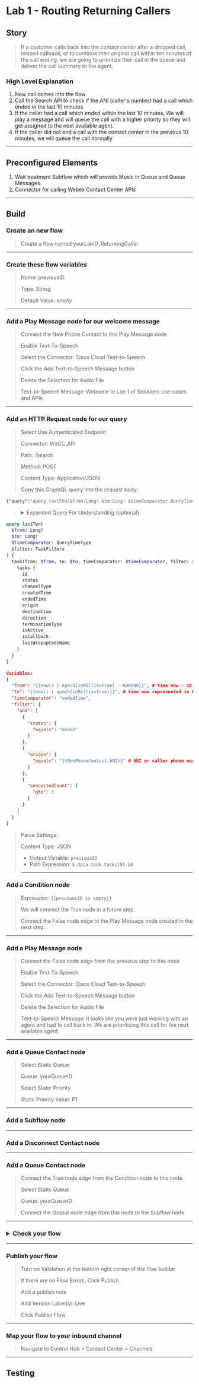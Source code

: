 # Lab 1 - Routing Returning Callers

## Story
> If a customer calls back into the contact center after a dropped call, missed callback, or to continue their original call within ten minutes of the call ending, we are going to prioritize their call in the queue and deliver the call summary to the agent.

### High Level Explanation
1. New call comes into the flow
2. Call the Search API to check if the ANI (caller's number) had a call which ended in the last 10 minutes
3. If the caller had a call which ended within the last 10 minutes, We will play a message and will queue the call with a higher priority so they will get assigned to the next available agent.
4. If the caller did not end a call with the contact center in the previous 10 minutes, we will queue the call normally

---

## Preconfigured Elements

1. Wait treatment Subflow which will provide Music in Queue and Queue Messages. 
2. Connector for calling Webex Contact Center APIs

---

## Build

### Create an new flow

> Create a flow named <copy><w class ="POD">yourLabID</w>_ReturningCaller</copy>

---

### Create these flow variables

> Name: <copy>previousID</copy>
>
> Type: String
>
> Default Value: empty

---


### Add a Play Message node for our welcome message

> Connect the New Phone Contact to this Play Message node
>
> Enable Text-To-Speech
>
> Select the Connector: Cisco Cloud Text-to-Speech
>
> Click the Add Text-to-Speech Message button
>
> Delete the Selection for Audio File
>
> Text-to-Speech Message: <copy>Welcome to Lab 1 of Solutions use-cases and APIs.</copy>
>
---

### Add an HTTP Request node for our query

> Select Use Authenticated Endpoint
>
> Connector: WxCC_API
> 
> Path: /search
> 
> Method: POST
> 
> Content Type: Application/JSON
>
> Copy this GraphQL query into the request body:
```JSON
{"query":"query lastTen($from:Long! $to:Long! $timeComparator:QueryTimeType $filter:TaskFilters){task(from:$from,to:$to,timeComparator:$timeComparator,filter:$filter){tasks{id status channelType createdTime endedTime origin destination direction terminationType isActive isCallback lastWrapupCodeName}}}","variables":{"from":"{{now() | epoch(inMillis=true) - 600000}}","to":"{{now() | epoch(inMillis=true)}}","timeComparator":"endedTime","filter":{"and":[{"status":{"equals":"ended"}},{"origin":{"equals":"{{NewPhoneContact.ANI}}"}},{"connectedCount":{"gte":1}}]}}}
```
> <details><summary>Expanded Query For Understanding (optional)</summary>
```GraphQL
query lastTen(
  $from: Long!
  $to: Long!
  $timeComparator: QueryTimeType
  $filter: TaskFilters
) {
  task(from: $from, to: $to, timeComparator: $timeComparator, filter: $filter) {
    tasks {
      id
      status
      channelType
      createdTime
      endedTime
      origin
      destination
      direction
      terminationType
      isActive
      isCallback
      lastWrapupCodeName
    }
  }
}
```
``` JSON
Variables:
{
  "from": "{{now() | epoch(inMillis=true) - 600000}}", # time now - 10 minutes represented in EPOCH time(ms)
  "to": "{{now() | epoch(inMillis=true)}}", # time now represented in EPOCH time(ms)
  "timeComparator": "endedTime",
  "filter": {
    "and": [
      {
        "status": {
          "equals": "ended"
        }
      },
      {
        "origin": {
          "equals": "{{NewPhoneContact.ANI}}" # ANI or caller phone number
        }
      },
      {
        "connectedCount": {
          "gte": 1
        }
      }
    ]
  }
}
```
</details>

> Parse Settings:
>
> Content Type: JSON
>
> - Output Variable: `previousID`
> - Path Expression: <copy>`$.data.task.tasks[0].id`</copy>
>
> ---

### Add a Condition node
> Expression: <copy>`{{previousID is empty}}`</copy>
>
> We will connect the True node in a future step.
>
> Connect the False node edge to the Play Message node created in the next step.
>
---

### Add a Play Message node
> Connect the False node edge from the previous step to this node
>
> Enable Text-To-Speech
>
> Select the Connector: Cisco Cloud Text-to-Speech
>
> Click the Add Text-to-Speech Message button
>
> Delete the Selection for Audio File
>
> Text-to-Speech Message: It looks like you were just working with an agent and had to call back in.  We are prioritizing this call for the next available agent.
>
---

### Add a Queue Contact node
> Select Static Queue
>
> Queue: <w class="Queue">yourQueueID</w>
>
> Select Static Priority
>
> Static Priority Value: P1
>
---

### Add a Subflow node

---

### Add a Disconnect Contact node

---

### Add a Queue Contact node
> Connect the True node edge from the Condition node to this node
> 
> Select Static Queue
>
> Queue: <w class="Queue">yourQueueID</w>
>
> Connect the Output node edge from this node to the Subflow node
---

### <details><summary>Check your flow</summary>![](./assets/lab1_flow.png)</details>

---

### Publish your flow
> Turn on Validation at the bottom right corner of the flow builder
>
> If there are no Flow Errors, Click Publish
>
> Add a publish note
>
> Add Version Label(s): Live 
>
> Click Publish Flow

---

### Map your flow to your inbound channel
> Navigate to Control Hub > Contact Center > Channels
>
> 


---

## Testing

<script src='../assets/load.js'><script>
